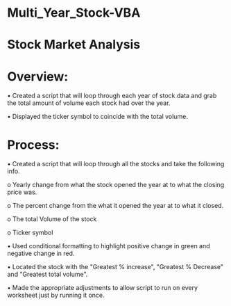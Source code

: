 # Multi_Year_Stock-VBA

# Stock Market Analysis

# Overview:

•	Created a script that will loop through each year of stock data and grab the total amount of volume each stock had over the year.

•	Displayed the ticker symbol to coincide with the total volume.

# Process:

•	Created a script that will loop through all the stocks and take the following info.

o	Yearly change from what the stock opened the year at to what the closing price was.

o	The percent change from the what it opened the year at to what it closed.

o	The total Volume of the stock

o	Ticker symbol

•	Used conditional formatting to highlight positive change in green and negative change in red.

•	Located the stock with the "Greatest % increase", "Greatest % Decrease" and "Greatest total volume".

•	Made the appropriate adjustments to allow script to run on every worksheet just by running it once.


